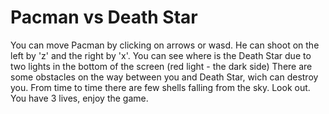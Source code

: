 # Pacman vs Death Star
You can move Pacman by clicking on arrows or wasd. He can shoot on the left by 'z' and the right by 'x'. You can see where is the Death Star due to two lights in the bottom of the screen (red light - the dark side)  There are some obstacles on the way between you and Death Star, wich can destroy you. From time to time there are few shells falling from the sky. Look out.     
You have 3 lives, enjoy the game.
